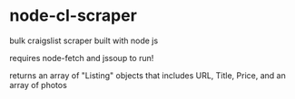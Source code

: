 # node-cl-scraper
bulk craigslist scraper built with node js

requires node-fetch and jssoup to run!

returns an array of "Listing" objects that includes URL, Title, Price, and an array of photos

